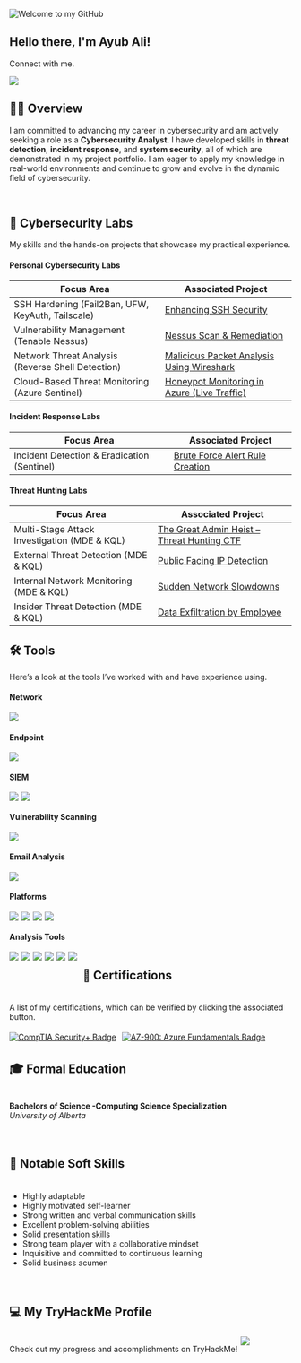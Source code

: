 ![Welcome to my GitHub](https://camo.githubusercontent.com/5276a76d8bff4f232011bd5490d11e51e53c1c53fbd38f8644ba56c41f5e8491/68747470733a2f2f63617073756c652d72656e6465722e76657263656c2e6170702f6170693f747970653d776176696e67266865696768743d32303026636f6c6f723d3130303a3839393439392c303a37303830393026746578743d57656c636f6d65253230746f2532306d7925323047697468756226666f6e74416c69676e3d353026666f6e7453697a653d333526666f6e74416c69676e593d333726666f6e74436f6c6f723d46464646464626616e696d6174696f6e3d7477696e6b6c696e67)

## Hello there, I'm Ayub Ali!

Connect with me.

<a href="https://www.linkedin.com/in/ayubhali/">
  <img src="https://img.shields.io/badge/LinkedIn-0072b1?&style=for-the-badge&logo=linkedin&logoColor=white" />
</a>

## 👨‍💻 Overview
<p>I am committed to advancing my career in cybersecurity and am actively seeking a role as a <strong>Cybersecurity Analyst</strong>. I have developed skills in <strong>threat detection</strong>, <strong>incident response</strong>, and <strong>system security</strong>, all of which are demonstrated in my project portfolio. I am eager to apply my knowledge in real-world environments and continue to grow and evolve in the dynamic field of cybersecurity.</p><br>


## 🧰 Cybersecurity Labs

My skills and the hands-on projects that showcase my practical experience.

#### Personal Cybersecurity Labs

| Focus Area                                         | Associated Project                                                                 |
|----------------------------------------------------|------------------------------------------------------------------------------------|
| SSH Hardening (Fail2Ban, UFW, KeyAuth, Tailscale) | <a href="https://github.com/Serg-Luka/SSH-Hardening-Home-Lab">Enhancing SSH Security</a> |
| Vulnerability Management (Tenable Nessus)         | <a href="https://github.com/Serg-Luka/Tenable-Nessus-Vulnerability-Scan-and-Remediation-in-Windows">Nessus Scan & Remediation</a> |
| Network Threat Analysis (Reverse Shell Detection) | <a href="https://github.com/Serg-Luka/Analysing-Malicious-Traffic-with-Wireshark">Malicious Packet Analysis Using Wireshark</a> |
| Cloud-Based Threat Monitoring (Azure Sentinel)    | <a href="https://github.com/Serg-Luka/SOC-and-Honeynet-in-Azure-Live-Traffic">Honeypot Monitoring in Azure (Live Traffic)</a> |

#### Incident Response Labs

| Focus Area                                             | Associated Project                                                                 |
|---------------------------------------------------|------------------------------------------------------------------------------------|
| Incident Detection & Eradication (Sentinel)     | <a href="https://github.com/Serg-Luka/Incident-Response-Brute-Force-Alert-Rule">Brute Force Alert Rule Creation</a> |

#### Threat Hunting Labs

| Focus Area                                             | Associated Project                                                                 |
|---------------------------------------------------|------------------------------------------------------------------------------------|
| Multi-Stage Attack Investigation (MDE & KQL)	            | <a href="https://github.com/Serg-Luka/Threat-Hunting-CTF">The Great Admin Heist – Threat Hunting CTF</a> |
| External Threat Detection (MDE & KQL)            | <a href="https://github.com/Serg-Luka/threat-hunting-brute-force">Public Facing IP Detection</a> |
| Internal Network Monitoring (MDE & KQL)         | <a href="https://github.com/Serg-Luka/Sudden-Network-Slowdowns-Incident">Sudden Network Slowdowns</a> |
| Insider Threat Detection (MDE & KQL)             | <a href="https://github.com/Serg-Luka/Threat-Hunting-Incident-Data-Exfiltration-Employee">Data Exfiltration by Employee</a> |

## 🛠️ Tools

Here’s a look at the tools I’ve worked with and have experience using.

#### Network
<div style="display: flex; gap: 5px; flex-wrap: wrap;">
<img src="https://img.shields.io/badge/-Wireshark-1679A7?&style=for-the-badge&logo=Wireshark&logoColor=white" />
</div>

#### Endpoint
<div style="display: flex; gap: 5px; flex-wrap: wrap;">
    <img src="https://img.shields.io/badge/-Microsoft_Defender_for_Endpoint-00A4EF?&style=for-the-badge&logo=Microsoft&logoColor=white" />
</div>

#### SIEM
<div style="display: flex; gap: 5px; flex-wrap: wrap;">
    <img src="https://img.shields.io/badge/-Microsoft_Sentinel-0078D4?&style=for-the-badge&logo=Microsoft&logoColor=white" />
    <img src="https://img.shields.io/badge/-Splunk-000000?&style=for-the-badge&logo=Splunk&logoColor=white" />
</div>

#### Vulnerability Scanning
<div style="display: flex; gap: 5px; flex-wrap: wrap;">
    <img src="https://img.shields.io/badge/-Tenable_Nessus-00C176?&style=for-the-badge&logo=Tenable&logoColor=white" />
</div>

#### Email Analysis
<div style="display: flex; gap: 5px; flex-wrap: wrap;">
    <img src="https://img.shields.io/badge/-PhishTool-FF5733?&style=for-the-badge&logo=PhishTool&logoColor=white" />
</div>

#### Platforms
<div style="display: flex; gap: 5px; flex-wrap: wrap;">
    <img src="https://img.shields.io/badge/-Windows-0078D6?&style=for-the-badge&logo=Windows&logoColor=white" />
    <img src="https://img.shields.io/badge/-Linux-FCC624?&style=for-the-badge&logo=Linux&logoColor=black" />
    <img src="https://img.shields.io/badge/-Microsoft_Azure-007FFF?&style=for-the-badge&logo=Microsoft-Azure&logoColor=white" />
    <img src="https://img.shields.io/badge/-VMware-607078?&style=for-the-badge&logo=VMware&logoColor=white" />
</div>


#### Analysis Tools
<div style="display: flex; gap: 5px; flex-wrap: wrap;">
<div style="display: flex; gap: 5px; flex-wrap: wrap;">
    <img src="https://img.shields.io/badge/-URLscan-FF6600?&style=for-the-badge&logo=URLscan&logoColor=white" />
    <img src="https://img.shields.io/badge/-VirusTotal-2D9B1D?&style=for-the-badge&logo=VirusTotal&logoColor=white" />
    <img src="https://img.shields.io/badge/-Cisco_Talos-0061F2?&style=for-the-badge&logo=Cisco&logoColor=white" />
    <img src="https://img.shields.io/badge/-Abuse.CH-5C5C5C?&style=for-the-badge&logo=AbuseCH&logoColor=white" />
    <img src="https://img.shields.io/badge/-MITRE_ATT%26CK-FF4F00?&style=for-the-badge&logo=MITRE&logoColor=white" />
    <img src="https://img.shields.io/badge/-ANY.RUN-6A5ACD?&style=for-the-badge&logo=WindowsTerminal&logoColor=white" />
</div><br>


## 📑 Certifications

A list of my certifications, which can be verified by clicking the associated button.

<div style="display: flex; flex-wrap: wrap; gap: 10px; justify-content: center; align-items: center;">

  <a href="https://www.credly.com/badges/ba872182-26ff-4769-afef-7ed7fb9c6806/" target="_blank" rel="noopener noreferrer">
    <img src="https://img.shields.io/badge/CompTIA%20Security%2B-%23FF0000?style=for-the-badge&logo=comptia&logoColor=white" alt="CompTIA Security+ Badge" />
  </a>

  <a href="https://learn.microsoft.com/api/credentials/share/en-us/SergLuka/4B42C5CE36F5C632?sharingId=E759FF9A21D23D5D" target="_blank" rel="noopener noreferrer">
    <img src="https://img.shields.io/badge/AZ--900:_Azure%20Fundamentals-blue?style=for-the-badge&logo=microsoft" alt="AZ-900: Azure Fundamentals Badge" />
  </a><br>

</div><br>


## 🎓 Formal Education

**Bachelors of Science -Computing Science Specialization**  
*University of Alberta*<br><br>


## 🎯 Notable Soft Skills

- Highly adaptable
- Highly motivated self-learner
- Strong written and verbal communication skills  
- Excellent problem-solving abilities
- Solid presentation skills  
- Strong team player with a collaborative mindset  
- Inquisitive and committed to continuous learning  
- Solid business acumen
<br><br>


## 💻 My TryHackMe Profile
<p>Check out my progress and accomplishments on TryHackMe!</p>
<a href="https://tryhackme.com/p/SergLuka" target="_blank">
    <img src="https://tryhackme-badges.s3.amazonaws.com/SergLuka.png?🍕=pizza3" />
</a><br><br>
